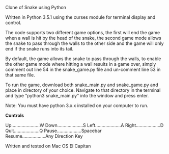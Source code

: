 Clone of Snake using Python

Written in Python 3.5.1 using the curses module for terminal display and control.

The code supports two different game options, the first will end the game when a wall is hit by the head of the snake,
the second game mode allows the snake to pass through the walls to the other side and the game will only end if the
snake runs into its tail.

By default, the game allows the snake to pass through the walls, to enable the other game mode where hitting a wall
results in a game over, simply comment out line 54 in the snake_game.py file and un-comment line 53 in that same file.

To run the game, download both snake_main.py and snake_game.py and place in directory of your choice. Navigate to that
directory in the terminal and type "python3 snake_main.py" into the window and press enter.

Note: You must have python 3.x.x installed on your computer to run.


____________Controls____________

Up......................W
Down....................S
Left....................A
Right...................D
Quit....................Q
Pause...................Spacebar  
Resume..................Any Direction Key


Written and tested on Mac OS El Capitan
